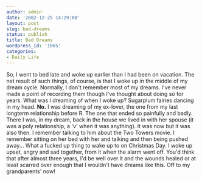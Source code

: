 ```yaml
---
author: admin
date: '2002-12-25 14:29:00'
layout: post
slug: bad-dreams
status: publish
title: Bad Dreams
wordpress_id: '1065'
categories:
- Daily Life
---
```


So, I went to bed late and woke up earlier than I had been on vacation.
The net result of such things, of course, is that I woke up in the
middle of my dream cycle. Normally, I don't remember most of my dreams.
I've never made a point of recording them though I've thought about
doing so for years. What was I dreaming of when I woke up? Sugarplum
fairies dancing in my head. **No.** I was dreaming of my ex-lover, the
one from my last longterm relationship before R. The one that ended so
painfully and badly. There I was, in my dream, back in the house we
lived in with her spouse (it was a poly relationship, a 'v' when it was
anything). It was now but it was also then. I remember talking to him
about the Two Towers movie. I remember sitting on her bed with her and
talking and then being pushed away... What a fucked up thing to wake up
to on Christmas Day. I woke up upset, angry and sad together, from it
when the alarm went off. You'd think that after almost three years, I'd
be well over it and the wounds healed or at least scarred over enough
that I wouldn't have dreams like this. Off to my grandparents' now!
